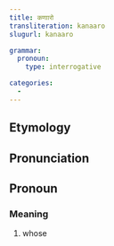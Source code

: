 ```yaml
---
title: कणाारो
transliteration: kanaaro
slugurl: kanaaro

grammar:
  pronoun:
    type: interrogative

categories: 
  - 
---
```


## Etymology

## Pronunciation

## Pronoun
### Meaning
1. whose
